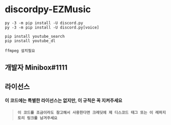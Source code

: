 # discordpy-EZMusic

```
py -3 -m pip install -U discord.py
py -3 -m pip install -U discord.py[voice]

pip install youtube_search
pip install youtube_dl

ffmpeg 설치필요
```

개발자
Minibox#1111
---
## 라이선스
#### 이 코드에는 특별한 라이선스는 없지만, 이 규칙은 꼭 지켜주세요

> **`이 코드를 조금이라도 참고해서 사용한다면 크레딧에 제 디스코드 태그 또는 이 레파지토리 링크를 남겨주세요`**
